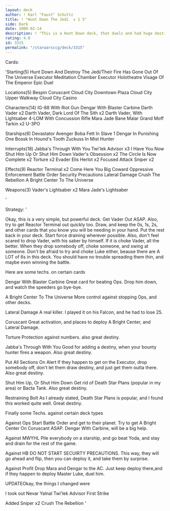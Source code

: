 ```yaml
---
layout: deck
author: ! Karl "Faust" Schultz
title: ! "Hunt Down The Jedi  v 1 5"
side: Dark
date: 2000-02-14
description: ! "This is a Hunt Down deck, that duels and had huge destinies"
rating: 4.0
id: 3315
permalink: "/starwarsccg/deck/3315"
---
```

Cards: 

'Starting(5)
Hunt Down And Destroy The Jedi/Their Fire Has Gone Out Of The Universe
Executor Meditation Chamber
Executor Holotheatre
Visage Of The Emperor
Epic Duel

Locations(5)
Bespin
Coruscant
Cloud City Downtown Plaza
Cloud City Upper Walkway
Cloud City Casino

Characters(14)
IG-88 With Riot Gun
Dengar With Blaster Carbine
Darth Vader x2
Darth Vader, Dark Lord Of The Sith x2
Darth Vader, With Lightsaber
4-LOM With Concussion Rifle
Mara Jade
Bane Malar
Grand Moff Tarkin x2
U-3PO

Starships(6)
Devastator
Avenger
Boba Fett In Slave 1
Dengar In Punishing One
Bossk In Hound's Tooth
Zuckuss In Mist Hunter

Interrupts(18)
Jabba's Through With You
Twi'lek Advisor x3
I Have You Now
Shut Him Up Or Shut Him Down
Vader's Obsession x2
The Circle Is Now Complete x2
Torture x2
Evader
Elis Herlot x2
Focused Attack
Sniper x2

Effects(9)
Reactor Terminal x2
Come Here You Big Coward
Oppressive Enforcement
Battle Order
Security Precautions
Lateral Damage
Crush The Rebellion
A Bright Center To The Universe

Weapons(3)
Vader's Lightsaber x2
Mara Jade's Lightsaber

'

Strategy: '

Okay, this is a very simple, but powerful deck. Get Vader Out ASAP. Also, try to get Reactor Terminal out quickly too. Draw, and keep the 0s, 1s, 2s, and other cards that you know you will be needing in your hand. Put the rest back in your deck. Start force draining wherever possible. Also, don't feel scared to drop Vader, with his saber by himself. If it is choke Vader, all the better. When they drop somebody off, choke someone, and swing at someone. Don't be afraid to try and choke Luke either, beause there are A LOT of 6s in this deck. You should have no trouble spreading them thin, and maybe even winning the battle.

Here are some techs. on certain cards

Dengar With Blaster Carbine Great card for beating Ops. Drop him down, and watch the speeders go bye-bye.

A Bright Center To The Universe More control against stopping Ops, and other decks.

Lateral Damage A real killer. I played it on his Falcon, and he had to lose 25.

Coruscant Great activation, and places to deploy A Bright Center, and Lateral Damage.

Torture Protection against numbers. also great destiny.

Jabba's Through With You Good for adding a destiny, when your bounty hunter fires a weapon. Also great destiny.

Put All Sections On Alert If they happen to get on the Executor, drop somebody off, don't let them draw destiny, and just get them outta there. Also great destiny.

Shut Him Up, Or Shut Him Down Get rid of Death Star Plans (popular in my area) or Bacta Tank. Also great destiny.

Restraining Bolt As I already stated, Death Star Plans is popular, and I found this worked quite well. Great destiny.

Finally some Techs. against certain deck types

Against Ops Start Battle Order and get to their planet. Try to get A Bright Center On Coruscant ASAP. Dengar With Carbine, will be a big help.

Against MWYHL Pile everybody on a starship, and go beat Yoda, and stay and drain for the rest of the game.

Against HB DO NOT START SECUIRTY PRECAUTIONS. This way, they will go ahead and flip, then you can deploy it, and take them by surprise.

Against Profit Drop Mara and Dengar to the AC. Just keep deploy there,and if they happen to deploy Master Luke, duel him.

UPDATEOkay, the things I changed were

I took out
Nevar Yalnal
Twi'lek Advisor
First Strike

Added
Sniper x2
Crush The Rebellion
'
